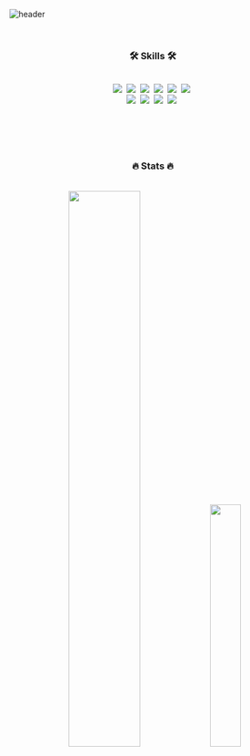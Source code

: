 ![header](https://capsule-render.vercel.app/api?type=waving&color=timeAuto&height=200&section=header&text=Hi%20there!%20👋&fontAlign=76&fontAlignY=40&fontSize=60)



</br>

<h3 align="center">🛠 Skills 🛠</h3>

</br>

<div align="center">
  <img src="https://img.shields.io/badge/React-20232A.svg?style=for-the-badge&logo=react&logoColor=61DAFB" />&nbsp
  <img src="https://img.shields.io/badge/Next.js-000000.svg?style=for-the-badge&logo=next.js&logoColor=white" />&nbsp
  <img src="https://img.shields.io/badge/JavaScript-F7DF1E.svg?style=for-the-badge&logo=javascript&logoColor=20232a" />&nbsp
  <img src="https://img.shields.io/badge/TypeScript-3178C6.svg?&style=for-the-badge&logo=TypeScript&logoColor=white">&nbsp
  <img src="https://img.shields.io/badge/HTML5-E34F26.svg?style=for-the-badge&logo=html5&logoColor=white" />&nbsp
  <img src="https://img.shields.io/badge/CSS3-1572B6.svg?style=for-the-badge&logo=css3&logoColor=white" />&nbsp
</div>
<div align="center">
  <img src="https://img.shields.io/badge/Tanstack_Query-FF4154.svg?style=for-the-badge&logo=reactquery&logoColor=white" />&nbsp
  <img src="https://img.shields.io/badge/SCSS-CC6699.svg?style=for-the-badge&logo=sass&logoColor=white" />&nbsp
  <img src="https://img.shields.io/badge/Tailwind_CSS-38B2AC.svg?style=for-the-badge&logo=tailwind-css&logoColor=white" />&nbsp
  <img src="https://img.shields.io/badge/Figma-F24E1E.svg?style=for-the-badge&logo=figma&logoColor=white" />&nbsp
</div>

</br>

# 

</br>

<h3 align="center">🔥 Stats 🔥</h3>

</br>

<div align="center">
  <img src="https://github-readme-stats.vercel.app/api?username=ymj0828&hide=stars&show_icons=true&theme=slateorange&hide_border=true&count_private=true" width=50% />
  <img src="https://github-readme-stats.vercel.app/api/top-langs/?username=ymj0828&layout=compact&show_icons=true&theme=slateorange&hide_border=true&count_private=true" width=33% />
</div>
